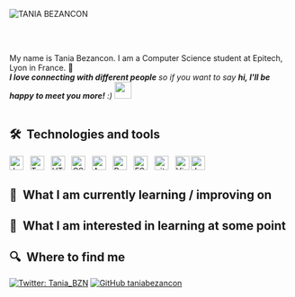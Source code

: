  ![TANIA BEZANCON](https://user-images.githubusercontent.com/87010134/183315818-19e32d1d-4520-4349-b466-49870b6fcc6c.jpg)
 
 <br />
 <br />

My name is Tania Bezancon. I am a Computer Science student at Epitech, Lyon in France. 🥐
<br />
 <em><b>I love connecting with different people</b> so if you want to say <b>hi, I'll be happy to meet you more!</b> :)</em> <a href="https://www.thoughtworks.com"></a><img src="https://media.giphy.com/media/WUlplcMpOCEmTGBtBW/giphy.gif" width="30"> 
<br />
<br />
## 🛠  Technologies and tools

<a name="learning-now"></a>
<img src="https://img.shields.io/badge/JavaScript-282C34?logo=javascript&logoColor=F7DF1E" alt="JavaScript logo" title="JavaScript" height="25" />
&nbsp;
<img src="https://img.shields.io/badge/TypeScript-282C34?logo=typescript&logoColor=3178C6" alt="TypeScript logo" title="TypeScript" height="25" />
&nbsp;
<img src="https://img.shields.io/badge/HTML5-282C34?logo=html5&logoColor=E34F26" alt="HTML5 logo" title="HTML5" height="25" />
&nbsp;
<img src="https://img.shields.io/badge/CSS3-282C34?logo=css3&logoColor=1572B6" alt="CSS3 logo" title="CSS3" height="25" />
&nbsp;
<img src="https://img.shields.io/badge/Android-282C34?logo=android&logoColor=3DDC84" alt="Android logo" title="Android" height="25" />
&nbsp;
<img src="https://img.shields.io/badge/React Native-282C34?logo=react&logoColor=61DAFB" alt="React Native logo" title="React Native" height="25" />
&nbsp;
<img src="https://img.shields.io/badge/ESLint-282C34?logo=eslint&logoColor=4B32C3" alt="ESLint logo" title="ESLint" height="25" />
&nbsp;
<img src="https://img.shields.io/badge/git-282C34?logo=git&logoColor=F05032" alt="git logo" title="git" height="25" />
&nbsp;
<img src="https://img.shields.io/badge/VS%20Code-282C34?logo=visual-studio-code&logoColor=007ACC" alt="Visual Studio Code logo" title="Visual Studio Code" height="25" />
<img src="https://img.shields.io/badge/Jest-282C34?logo=jest&logoColor=C21325" alt="Jest logo" title="Jest" height="25" />

## 📖  What I am currently learning / improving on

## 👾  What I am interested in learning at some point

## 🔍  Where to find me
[![Twitter: Tania_BZN](https://img.shields.io/twitter/follow/Tania_BZN?style=social)](https://twitter.com/Tania_BZN)
[![GitHub taniabezancon](https://img.shields.io/github/followers/taniabezancon?label=follow&style=social)](https://github.com/taniabezancon)
